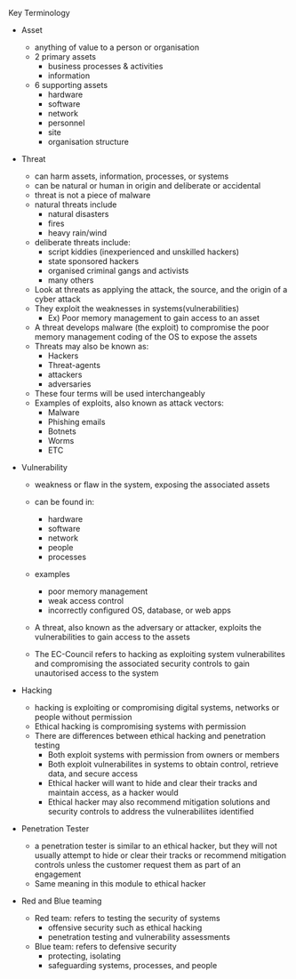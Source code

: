 Key Terminology

- Asset
	- anything of value to a person or organisation
	- 2 primary assets
		- business processes & activities
		- information
	- 6 supporting assets
		- hardware
		- software
		- network
		- personnel
		- site
		- organisation structure

- Threat

	- can harm assets, information, processes, or systems
	- can be natural or human in origin and deliberate or accidental
	- threat is not a piece of malware
	- natural threats include
		- natural disasters
		- fires
		- heavy rain/wind
	- deliberate threats include:
		- script kiddies (inexperienced and unskilled hackers)
		- state sponsored hackers
		- organised criminal gangs and activists
		- many others
	- Look at threats as applying the attack, the source, and the origin of a cyber attack
	- They exploit the weaknesses in systems(vulnerabilities)
		- Ex) Poor memory management to gain access to an asset
	- A threat develops malware (the exploit) to compromise the poor memory management coding of the OS to expose the assets
	- Threats may also be known as:
		- Hackers
		- Threat-agents
		- attackers
		- adversaries
	- These four terms will be used interchangeably
	- Examples of exploits, also known as attack vectors:
		- Malware
		- Phishing emails
		- Botnets
		- Worms
		- ETC
		  
- Vulnerability

	- weakness or flaw in the system, exposing the associated assets
	- can be found in:
		- hardware
		- software
		- network
		- people
		- processes
	- examples
		- poor memory management
		- weak access control
		- incorrectly configured OS, database, or web apps

	- A threat, also known as the adversary or attacker, exploits the vulnerabilities to gain access to the assets

	- The EC-Council refers to hacking as exploiting system vulnerabilites and compromising the associated security controls to gain unautorised access to the system

- Hacking

	- hacking is exploiting or compromising digital systems, networks or people without permission
	- Ethical hacking is compromising systems with permission
	- There are differences between ethical hacking and penetration testing
		- Both exploit systems with permission from owners or members
		- Both exploit vulnerabilites in systems to obtain control, retrieve data, and secure access
		- Ethical hacker will want to hide and clear their tracks and maintain access, as a hacker would
		- Ethical hacker may also recommend mitigation solutions and security controls to address the vulnerabiliites identified

- Penetration Tester

	- a penetration tester is similar to an ethical hacker, but they will not usually attempt to hide or clear their tracks or recommend mitigation controls unless the customer request them as part of an engagement
	- Same meaning in this module to ethical hacker

- Red and Blue teaming

	- Red team: refers to testing the security of systems
		- offensive security such as ethical hacking
		- penetration testing and vulnerability assessments
	- Blue team: refers to defensive security
		- protecting, isolating
		- safeguarding systems, processes, and people

